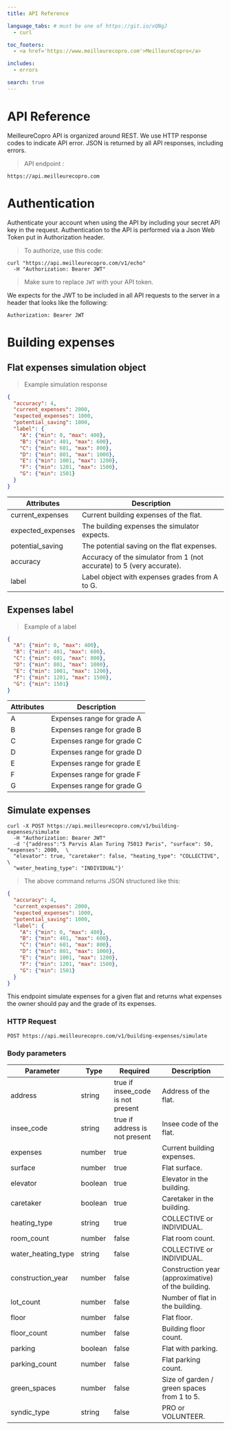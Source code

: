```yaml
---
title: API Reference

language_tabs: # must be one of https://git.io/vQNgJ
  - curl

toc_footers:
  - <a href='https://www.meilleurecopro.com'>MeilleureCopro</a>

includes:
  - errors

search: true
---
```


# API Reference

MeilleureCopro API is organized around REST. We use HTTP response codes to indicate API error. JSON is returned by all API responses, including errors.

> API endpoint :
```
https://api.meilleurecopro.com
```


# Authentication

Authenticate your account when using the API by including your secret API key in the request. Authentication to the API is performed via a Json Web Token put in Authorization header.

> To authorize, use this code:

```curl
curl "https://api.meilleurecopro.com/v1/echo"
  -H "Authorization: Bearer JWT"
```

> Make sure to replace `JWT` with your API token.

We expects for the JWT to be included in all API requests to the server in a header that looks like the following:

`Authorization: Bearer JWT`

# Building expenses

## Flat expenses simulation object


> Example simulation response

```json
{
  "accuracy": 4,
  "current_expenses": 2000,
  "expected_expenses": 1000,
  "potential_saving": 1000,
  "label": {
    "A": {"min": 0, "max": 400},
    "B": {"min": 401, "max": 600},
    "C": {"min": 601, "max": 800},
    "D": {"min": 801, "max": 1000},
    "E": {"min": 1001, "max": 1200},
    "F": {"min": 1201, "max": 1500},
    "G": {"min": 1501}
  }
}
```

Attributes | Description
--------- | -----------
current_expenses |  Current building expenses of the flat.
expected_expenses |  The building expenses the simulator expects.
potential_saving | The potential saving on the flat expenses.
accuracy | Accuracy of the simulator from 1 (not accurate) to 5 (very accurate).
label | Label object with expenses grades from A to G.


## Expenses label

> Example of a label

```json
{
  "A": {"min": 0, "max": 400},
  "B": {"min": 401, "max": 600},
  "C": {"min": 601, "max": 800},
  "D": {"min": 801, "max": 1000},
  "E": {"min": 1001, "max": 1200},
  "F": {"min": 1201, "max": 1500},
  "G": {"min": 1501}
}
```

Attributes | Description
--------- | -----------
A |  Expenses range for grade A
B |  Expenses range for grade B
C |  Expenses range for grade C
D |  Expenses range for grade D
E |  Expenses range for grade E
F |  Expenses range for grade F
G |  Expenses range for grade G

## Simulate expenses

```curl
curl -X POST https://api.meilleurecopro.com/v1/building-expenses/simulate
  -H "Authorization: Bearer JWT"
  -d '{"address":"5 Parvis Alan Turing 75013 Paris", "surface": 50, "expenses": 2000,  \
  "elevator": true, "caretaker": false, "heating_type": "COLLECTIVE", \
  "water_heating_type": "INDIVIDUAL"}'
```

> The above command returns JSON structured like this:

```json
{
  "accuracy": 4,
  "current_expenses": 2000,
  "expected_expenses": 1000,
  "potential_saving": 1000,
  "label": {
    "A": {"min": 0, "max": 400},
    "B": {"min": 401, "max": 600},
    "C": {"min": 601, "max": 800},
    "D": {"min": 801, "max": 1000},
    "E": {"min": 1001, "max": 1200},
    "F": {"min": 1201, "max": 1500},
    "G": {"min": 1501}
  }
}
```

This endpoint simulate expenses for a given flat and returns what expenses the owner should pay and the grade of its expenses.


### HTTP Request

`POST https://api.meilleurecopro.com/v1/building-expenses/simulate`

### Body parameters

Parameter | Type | Required | Description
--------- | ------- | ------- | -----------
address | string | true if insee_code is not present | Address of the flat.
insee_code | string | true if address is not present | Insee code of the flat.
expenses | number | true | Current building expenses.
surface | number |true | Flat surface.
elevator | boolean |true | Elevator in the building.
caretaker| boolean |true | Caretaker in the building.
heating_type | string | true | COLLECTIVE or INDIVIDUAL.
room_count | number | false | Flat room count.
water_heating_type | string |false | COLLECTIVE or INDIVIDUAL.
construction_year | number |false | Construction year (approximative) of the building.
lot_count | number |false | Number of flat in the building.
floor | number |false | Flat floor.
floor_count | number |false | Building floor count.
parking | boolean |false | Flat with parking.
parking_count | number |false | Flat parking count.
green_spaces  | number | false | Size of garden / green spaces from 1 to 5.
syndic_type | string |false | PRO or VOLUNTEER.




